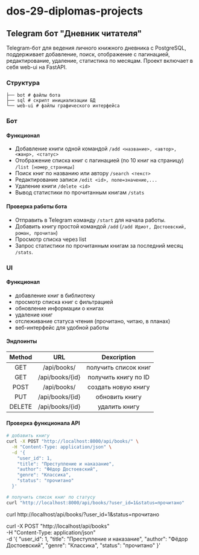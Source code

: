 # dos-29-diplomas-projects

## Telegram бот "Дневник читателя"
Telegram-бот для ведения личного книжного дневника с PostgreSQL, поддерживает добавление, поиск, отображение с пагинацией, редактирование, удаление, статистика по месяцам. Проект включает в себя web-ui на FastAPI.

### Структура
```
├── bot # файлы бота
├── sql # скрипт инициализации БД
└── web-ui # файлы графического интерфейса
```
### Бот
#### Функционал
- Добавление книги одной командой `/add <название>, <автор>, <жанр>, <статус>`
- Отображение списка книг с пагинацией (по 10 книг на страницу) `/list [номер_страницы]`
- Поиск книг по названию или автору `/search <текст>`
- Редактирование записи `/edit <id>, поле=значение,...`
- Удаление книги `/delete <id>`
- Вывод статистики по прочитанным книгам `/stats`

#### Проверка работы бота
- Отправить в Telegram команду `/start` для начала работы.
- Добавить книгу простой командой `/add` (`/add Идиот, Достоевский, роман, прочитан`)
- Просмотр списка через list
- Запрос статистики по прочитанным книгам за последний месяц `/stats`.

### UI
#### Функционал
- добавление книг в библиотеку
- просмотр списка книг с фильтрацией
- обновление информации о книгах
- удаление книг
- отслеживание статуса чтения (прочитано, читаю, в планах)
- веб-интерфейс для удобной работы

#### Эндпоинты

| Method | URL | Dexcription |
|:---:|:---:|:---:|
| GET | /api/books/ | получить список книг |
| GET | /api/books/{id} | получить книгу по ID |
| POST | /api/books/ | создать новую книгу |
| PUT | /api/books/{id} | обновить книгу |
| DELETE | /api/books/{id} | удалить книгу|

#### Проверка функционала API
```bash
# добавить книгу
curl -X POST "http://localhost:8000/api/books/" \
  -H "Content-Type: application/json" \
  -d '{
    "user_id": 1,
    "title": "Преступление и наказание",
    "author": "Фёдор Достоевский",
    "genre": "Классика",
    "status": "прочитано"
  }'

# получить список книг по статусу
curl "http://localhost:8000/api/books/?user_id=1&status=прочитано"
```


curl http://localhost/api/books/?user_id=1&status=прочитано

curl -X POST "http://localhost/api/books" \
  -H "Content-Type: application/json" \
  -d '{
    "user_id": 1,
    "title": "Преступление и наказание",
    "author": "Фёдор Достоевский",
    "genre": "Классика",
    "status": "прочитано"
  }'